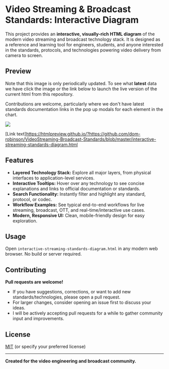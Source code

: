 # Video Streaming & Broadcast Standards: Interactive Diagram

This project provides an **interactive, visually-rich HTML diagram** of the modern video streaming and broadcast technology stack. It is designed as a reference and learning tool for engineers, students, and anyone interested in the standards, protocols, and technologies powering video delivery from camera to screen.

## Preview
Note that this image is only periodically updated. To see what **latest** data we have click the image or the link below to launch the live version of the current html from this repository.

Contributions are welcome, particularly where we don't have latest standards documentation links in the pop up modals for each element in the chart.

[<img src="https://github.com/dom-robinson/VideoStreaming-Broadcast-Standards/blob/master/htmlpreview_github_io__.jpg">](https://htmlpreview.github.io/?https://github.com/dom-robinson/VideoStreaming-Broadcast-Standards/blob/master/interactive-streaming-standards-diagram.html)

[Link text]https://htmlpreview.github.io/?https://github.com/dom-robinson/VideoStreaming-Broadcast-Standards/blob/master/interactive-streaming-standards-diagram.html



## Features
- **Layered Technology Stack:** Explore all major layers, from physical interfaces to application-level services.
- **Interactive Tooltips:** Hover over any technology to see concise explanations and links to official documentation or standards.
- **Search Functionality:** Instantly filter and highlight any standard, protocol, or codec.
- **Workflow Examples:** See typical end-to-end workflows for live streaming, broadcast, OTT, and real-time/interactive use cases.
- **Modern, Responsive UI:** Clean, mobile-friendly design for easy exploration.

## Usage
Open `interactive-streaming-standards-diagram.html` in any modern web browser. No build or server required.

## Contributing
**Pull requests are welcome!**
- If you have suggestions, corrections, or want to add new standards/technologies, please open a pull request.
- For larger changes, consider opening an issue first to discuss your ideas.
- I will be actively accepting pull requests for a while to gather community input and improvements.

## License
[MIT](LICENSE) (or specify your preferred license)

---

**Created for the video engineering and broadcast community.** 
